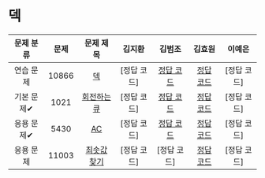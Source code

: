 # 덱
| 문제 분류 | 문제 | 문제 제목 | 김지환 | 김범조 | 김효원 | 이예은 |
| :--: | :--: | :--: | :--: | :--: | :--: | :--: |
| 연습 문제 | 10866 | [덱](https://www.acmicpc.net/problem/10866) | [정답 코드] | [정답 코드](/자료구조/solution/10866-김지환.cpp) | [정답 코드](https://github.com/evelyn-Kim/codingtest/blob/master/%EB%8D%B1/10866.py) | [정답 코드] |
| 기본 문제✔ | 1021 | [회전하는 큐](https://www.acmicpc.net/problem/1021) | [정답 코드] | [정답 코드](/자료구조/solution/1021-김지환.cpp) | [정답 코드](https://github.com/evelyn-Kim/codingtest/blob/master/%EB%8D%B1/1021.py) | [정답 코드] |
| 응용 문제✔ | 5430 | [AC](https://www.acmicpc.net/problem/5430) | [정답 코드] | [정답 코드](/자료구조/solution/5430-김지환.cpp) | [정답 코드](https://github.com/evelyn-Kim/codingtest/blob/master/%EB%8D%B1/5430.py) | [정답 코드] |
| 응용 문제 | 11003 | [최솟값 찾기](https://www.acmicpc.net/problem/11003) | [정답 코드] | [정답 코드] | [정답 코드](https://github.com/evelyn-Kim/codingtest/blob/master/%EB%8D%B1/11003.py) | [정답 코드] |

